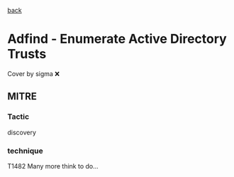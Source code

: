 [back](../index.md)
# Adfind - Enumerate Active Directory Trusts
Cover by sigma :x: 
## MITRE
### Tactic
discovery
### technique
T1482
Many more think to do...